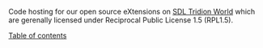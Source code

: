 Code hosting for our open source eXtensions on [SDL Tridion World](http://sdltridionworld.com/community/) which are gerenally licensed under Reciprocal Public License 1.5 (RPL1.5).

[Table of contents](https://github.com/bkoopman/sdl-tridion-world/wiki)
